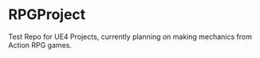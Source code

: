 # RPGProject
Test Repo for UE4 Projects, currently planning on making mechanics from Action RPG games.
